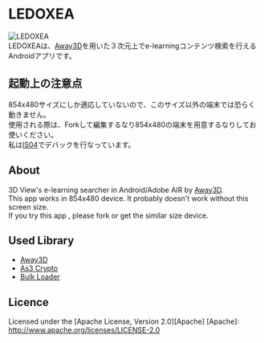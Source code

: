LEDOXEA
=======
![LEDOXEA](https://raw.github.com/legnoh/ledoxea/master/icon/icon_128.png)  
LEDOXEAは、[Away3D](http://away3d.com)を用いた３次元上でe-learningコンテンツ検索を行えるAndroidアプリです。

起動上の注意点
-------------
854x480サイズにしか適応していないので、このサイズ以外の端末では恐らく動きません。  
使用される際は、Forkして編集するなり854x480の端末を用意するなりしてお使いください。  
私は[IS04](http://ja.wikipedia.org/wiki/IS04)でデバックを行なっています。  

About
-------------
3D View's e-learning searcher in Android/Adobe AIR by [Away3D](http://away3d.com).  
This app works in 854x480 device. It probably doesn't work without this screen size.  
If you try this app , please fork or get the similar size device.  

Used Library
-------------
* [Away3D](http://away3d.com)
* [As3 Crypto](https://code.google.com/p/as3crypto/)
* [Bulk Loader](https://github.com/arthur-debert/BulkLoader)

Licence
-------------
Licensed under the [Apache License, Version 2.0][Apache]
[Apache]: http://www.apache.org/licenses/LICENSE-2.0

